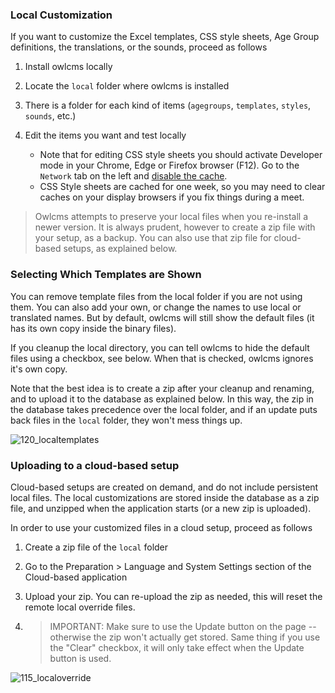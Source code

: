 ### Local Customization

If you want to customize the Excel templates, CSS style sheets, Age Group definitions, the translations, or the sounds, proceed as follows

1. Install owlcms locally

2. Locate the `local` folder where owlcms is installed

3. There is a folder for each kind of items (`agegroups`, `templates`, `styles`, `sounds`, etc.)
4. Edit the items you want and test locally

   - Note that for editing CSS style sheets you should activate Developer mode in your Chrome, Edge or Firefox browser (F12). Go to the `Network` tab on the left and <u>disable the cache</u>.  
   - CSS Style sheets are cached for one week, so you may need to clear caches on your display browsers if you fix things during a meet.

> Owlcms attempts to preserve your local files when you re-install a newer version.  It is always prudent, however to create a zip file with your setup, as a backup.  You can also use that zip file for cloud-based setups, as explained below.

### Selecting Which Templates are Shown

You can remove template files from the local folder if you are not using them.  You can also add your own, or change the names to use local or translated names. But by default, owlcms will still show the default files (it has its own copy inside the binary files).  

If you cleanup the local directory, you can tell owlcms to hide the default files using a checkbox, see below. When that is checked, owlcms ignores it's own copy. 

Note that the best idea is to create a zip after your cleanup and renaming,  and to upload it to the database as explained below.  In this way, the zip in the database takes precedence over the local folder, and if an update puts back files in the `local` folder, they won't mess things up.

![120_localtemplates](img/Preparation/120_localtemplates.png)

### Uploading to a cloud-based setup

Cloud-based setups are created on demand, and do not include persistent local files.  The local customizations are stored inside the database as a zip file, and unzipped when the application starts (or a new zip is uploaded).

In order to use your customized files in a cloud setup, proceed as follows

1. Create a zip file of the `local` folder

2. Go to the Preparation > Language and System Settings section of the Cloud-based application

3. Upload your zip.  You can re-upload the zip as needed, this will reset the remote local override files.

4. > IMPORTANT: Make sure to use the Update button on the page -- otherwise the zip won't actually get stored.  Same thing if you use the "Clear" checkbox, it will only take effect when the Update button is used.

![115_localoverride](img/Preparation/115_localoverride.png)